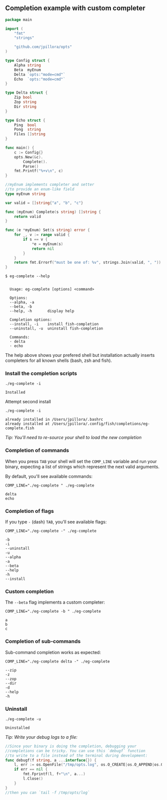 ## Completion example with custom completer 

<!--tmpl,code=go:cat main.go -->
``` go 
package main

import (
	"fmt"
	"strings"

	"github.com/jpillora/opts"
)

type Config struct {
	Alpha string
	Beta  myEnum
	Delta `opts:"mode=cmd"`
	Echo  `opts:"mode=cmd"`
}

type Delta struct {
	Zip bool
	Zop string
	Dir string
}

type Echo struct {
	Ping  bool
	Pong  string
	Files []string
}

func main() {
	c := Config{}
	opts.New(&c).
		Complete().
		Parse()
	fmt.Printf("%+v\n", c)
}

//myEnum implements completer and setter
//to provide an enum-like field
type myEnum string

var valid = []string{"a", "b", "c"}

func (myEnum) Complete(s string) []string {
	return valid
}

func (e *myEnum) Set(s string) error {
	for _, v := range valid {
		if s == v {
			*e = myEnum(s)
			return nil
		}
	}
	return fmt.Errorf("must be one of: %v", strings.Join(valid, ", "))
}
```
<!--/tmpl-->


```
$ eg-complete --help
```

<!--tmpl,code=plain:go build -o eg-complete && ./eg-complete --help -->
``` plain 

  Usage: eg-complete [options] <command>

  Options:
  --alpha, -a
  --beta, -b
  --help, -h       display help

  Completion options:
  --install, -i    install fish-completion
  --uninstall, -u  uninstall fish-completion

  Commands:
  · delta
  · echo

```
<!--/tmpl-->

The help above shows your prefered shell but installation actually inserts completers for all known shells (bash, zsh and fish).

### Install the completion scripts
`./eg-complete -i`
<!--tmpl,code=plain:go build -o eg-complete && ./eg-complete -i -->
``` plain 
Installed
```
<!--/tmpl-->

Attempt second install

`./eg-complete -i`
<!--tmpl,code=plain:./eg-complete -i -->
``` plain 
already installed in /Users/jpillora/.bashrc
already installed at /Users/jpillora/.config/fish/completions/eg-complete.fish
```
<!--/tmpl-->


*Tip: You'll need to re-source your shell to load the new completion*

### Completion of commands

When you press `TAB` your shell will set the `COMP_LINE` variable and run your binary, expecting a list of strings which represent the next valid arguments.

By default, you'll see available commands:

`COMP_LINE="./eg-complete " ./eg-complete`
<!--tmpl,code=plain:COMP_DEBUG= COMP_LINE="./eg-complete " ./eg-complete -->
``` plain 
delta
echo
```
<!--/tmpl-->

### Completion of flags

If you type `-` (dash) `TAB`, you'll see available flags:

`COMP_LINE="./eg-complete -" ./eg-complete `
<!--tmpl,code=plain:COMP_DEBUG= COMP_LINE="./eg-complete -" ./eg-complete -->
``` plain 
-b
-i
--uninstall
-u
--alpha
-a
--beta
--help
-h
--install
```
<!--/tmpl-->


### Custom completion

The `--beta` flag implements a custom completer:

`COMP_LINE="./eg-complete -b " ./eg-complete `
<!--tmpl,code=plain:COMP_DEBUG= COMP_LINE="./eg-complete -b " ./eg-complete -->
``` plain 
a
b
c
```
<!--/tmpl-->

### Completion of sub-commands

Sub-command completion works as expected:

<!--/tmpl-->
`COMP_LINE="./eg-complete delta -" ./eg-complete`
<!--tmpl,code=plain:COMP_DEBUG= COMP_LINE="./eg-complete delta -" ./eg-complete -->
``` plain 
--zip
-z
--zop
--dir
-d
--help
-h
```
<!--/tmpl-->

### Uninstall
`./eg-complete -u`
<!--tmpl,code=plain:./eg-complete -u && rm eg-complete -->
``` plain 
Uninstalled
```
<!--/tmpl-->


*Tip: Write your debug logs to a file:*

```go
//Since your binary is doing the completion, debugging your
//completions can be tricky. You can use this `debugf` function
//to write to a file instead of the terminal during development:
func debugf(f string, a ...interface{}) {
	l, err := os.OpenFile("/tmp/opts.log", os.O_CREATE|os.O_APPEND|os.O_WRONLY, 0600)
	if err == nil {
		fmt.Fprintf(l, f+"\n", a...)
		l.Close()
	}
}
//then you can `tail -f /tmp/opts/log`
```